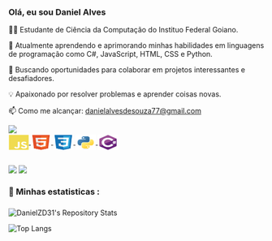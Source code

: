 ### Olá, eu sou Daniel Alves 

👨‍💻 Estudante de Ciência da Computação do Instituo Federal Goiano.

🌱 Atualmente aprendendo e aprimorando minhas habilidades em linguagens de programação como C#, JavaScript, HTML, CSS e Python.

🚀 Buscando oportunidades para colaborar em projetos interessantes e desafiadores.

💡 Apaixonado por resolver problemas e aprender coisas novas.

📫 Como me alcançar: danielalvesdesouza77@gmail.com

<div>
  <a href="https://beacons.ai/DanielZD31">
  <img height="180em" src="https://github-readme-stats.vercel.app/api?username-
    
  </a>
</div>


<div style="display: inline_block"><br>
  <img align="center" alt="Daniel-Js" height="30" width="40" src="https://raw.githubusercontent.com/devicons/devicon/master/icons/javascript/javascript-plain.svg">
  <img align="center" alt="Daniel-Ts" height="30" width="40" src="https://raw.githubusercontent.com/devicons/devicon/master/icons/html5/html5-original.svg">
  <img align="center" alt="Daniel-CSS" height="30" width="40" src="https://raw.githubusercontent.com/devicons/devicon/master/icons/css3/css3-original.svg">
  <img align="center" alt="Daniel-Python" height="30" width="40" src="https://raw.githubusercontent.com/devicons/devicon/master/icons/python/python-original.svg">
  <img align="center" alt="Daniel-Csharp" height="30" width="40" src="https://raw.githubusercontent.com/devicons/devicon/master/icons/csharp/csharp-original.svg">
</div>


 ##

 <div> 
  <a href="https://www.instagram.com/dani_alds/?hl=pt" target="_blank"><img src="https://img.shields.io/badge/-Instagram-%23E4405F?style=for-the-badge&logo=instagram&logoColor=white" target="_blank"></a>
  <a href = "mailto:danielalvesdesouza77@gmail.com"><img src="https://img.shields.io/badge/-Gmail-%23333?style=for-the-badge&logo=gmail&logoColor=white" target="_blank"></a>
  



###

<h3 align="left">🌌   Minhas estatisticas :</h3>


###
![DanielZD31's Repository Stats](https://github-readme-stats.vercel.app/api?username=DanielZD31&show_icons=true&count_private=true&theme=radical)

![Top Langs](https://github-readme-stats.vercel.app/api/top-langs/?username=DanielZD31&layout=compact&theme=radical)




